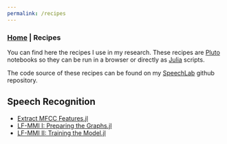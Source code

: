 ```yaml
---
permalink: /recipes
---
```

### [Home](/index) | Recipes

You can find here the recipes I use in my research. These recipes are
[Pluto](https://github.com/fonsp/Pluto.jl) notebooks so they
can be run in a browser or directly as [Julia](https://julialang.org/)
scripts.

The code source of these recipes can be found on my
[SpeechLab](https://github.com/lucasondel/SpeechLab) github
repository.

## Speech Recognition

* [Extract MFCC Features.jl](https://lucasondel.github.io/resources/SpeechLab/features/v1/Extract%20MFCC%20Features.jl)
* [LF-MMI I: Preparing the Graphs.jl](https://lucasondel.github.io/resources/SpeechLab/lfmmi/v1/LF-MMI%20I:%20Preparing%20the%20Graphs.jl)
* [LF-MMI II: Training the Model.jl](https://lucasondel.github.io/resources/SpeechLab/lfmmi/v1/LF-MMI%20II:%20Training%20the%20Model.jl)


